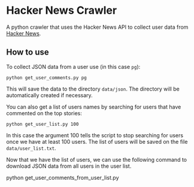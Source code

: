 Hacker News Crawler
===================

A python crawler that uses the Hacker News API to collect user data from [Hacker News](https://news.ycombinator.com/).

How to use
----------

To collect JSON data from a user use (in this case `pg`):

`python get_user_comments.py pg`

This will save the data to the directory `data/json`. The directory will be automatically created if necessary.

You can also get a list of users names by searching for users that have commented on the top stories:

`python get_user_list.py 100`

In this case the argument 100 tells the script to stop searching for users once we have at least 100 users.
The list of users will be saved on the file `data/user_list.txt`.

Now that we have the list of users, we can use the following command to download JSON data from all users in the user list.

python get_user_comments_from_user_list.py

